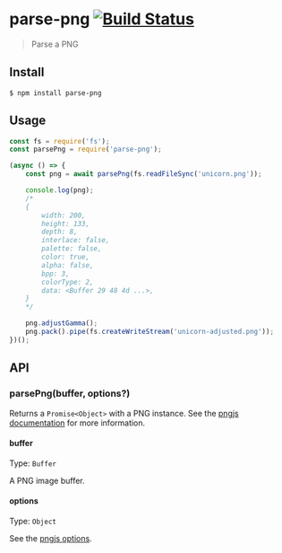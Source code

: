 # parse-png [![Build Status](https://travis-ci.org/kevva/parse-png.svg?branch=master)](https://travis-ci.org/kevva/parse-png)

> Parse a PNG


## Install

```
$ npm install parse-png
```


## Usage

```js
const fs = require('fs');
const parsePng = require('parse-png');

(async () => {
	const png = await parsePng(fs.readFileSync('unicorn.png'));

	console.log(png);
	/*
	{
		width: 200,
		height: 133,
		depth: 8,
		interlace: false,
		palette: false,
		color: true,
		alpha: false,
		bpp: 3,
		colorType: 2,
		data: <Buffer 29 48 4d ...>,
	}
	*/

	png.adjustGamma();
	png.pack().pipe(fs.createWriteStream('unicorn-adjusted.png'));
})();
```


## API

### parsePng(buffer, options?)

Returns a `Promise<Object>` with a PNG instance. See the [pngjs documentation](https://github.com/lukeapage/pngjs#async-api) for more information.

#### buffer

Type: `Buffer`

A PNG image buffer.

#### options

Type: `Object`

See the [pngjs options](https://github.com/lukeapage/pngjs#options).
